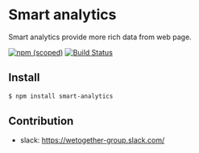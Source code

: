 # Smart analytics
Smart analytics provide more rich data from web page.


[![npm (scoped)](https://img.shields.io/npm/v/@norux/smart-analytics.svg)](https://www.npmjs.com/package/@norux/smart-analytics)
[![Build Status](https://travis-ci.org/norux/smart-analytics.svg?branch=master)](https://travis-ci.org/norux/smart-analytics)

## Install
```bash
$ npm install smart-analytics
```

## Contribution

* slack: https://wetogether-group.slack.com/
